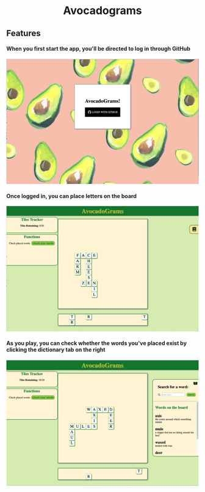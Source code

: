 <h1 align="center">Avocadograms</h1>

## Features

#### When you first start the app, you'll be directed to log in through GitHub

<p align="center">
    <img src="client/assets/loginScreen.png">
</p>

#### Once logged in, you can place letters on the board

<p align="center">
    <img src="client/assets/wordsOnBoard.png">
</p>

#### As you play, you can check whether the words you've placed exist by clicking the dictionary tab on the right

<p align="center">
    <img src="client/assets/dictionaryOpen.png">
</p>

